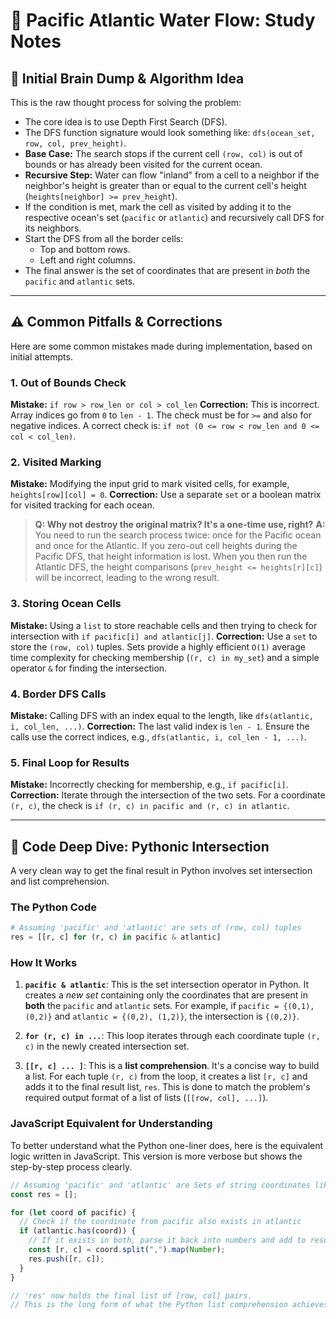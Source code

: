 # 🌊 Pacific Atlantic Water Flow: Study Notes

## 🧠 Initial Brain Dump & Algorithm Idea

This is the raw thought process for solving the problem:

-   The core idea is to use Depth First Search (DFS).
-   The DFS function signature would look something like: `dfs(ocean_set, row, col, prev_height)`.
-   **Base Case:** The search stops if the current cell `(row, col)` is out of bounds or has already been visited for the current ocean.
-   **Recursive Step:** Water can flow "inland" from a cell to a neighbor if the neighbor's height is greater than or equal to the current cell's height (`heights[neighbor] >= prev_height`).
-   If the condition is met, mark the cell as visited by adding it to the respective ocean's set (`pacific` or `atlantic`) and recursively call DFS for its neighbors.
-   Start the DFS from all the border cells:
    -   Top and bottom rows.
    -   Left and right columns.
-   The final answer is the set of coordinates that are present in *both* the `pacific` and `atlantic` sets.

---

## ⚠️ Common Pitfalls & Corrections

Here are some common mistakes made during implementation, based on initial attempts.

### 1. Out of Bounds Check
**Mistake:** `if row > row_len or col > col_len`
**Correction:** This is incorrect. Array indices go from `0` to `len - 1`. The check must be for `>=` and also for negative indices. A correct check is: `if not (0 <= row < row_len and 0 <= col < col_len)`.

### 2. Visited Marking
**Mistake:** Modifying the input grid to mark visited cells, for example, `heights[row][col] = 0`.
**Correction:** Use a separate `set` or a boolean matrix for visited tracking for each ocean.

> **Q: Why not destroy the original matrix? It's a one-time use, right?**
> **A:** You need to run the search process twice: once for the Pacific ocean and once for the Atlantic. If you zero-out cell heights during the Pacific DFS, that height information is lost. When you then run the Atlantic DFS, the height comparisons (`prev_height <= heights[r][c]`) will be incorrect, leading to the wrong result.

### 3. Storing Ocean Cells
**Mistake:** Using a `list` to store reachable cells and then trying to check for intersection with `if pacific[i] and atlantic[j]`.
**Correction:** Use a `set` to store the `(row, col)` tuples. Sets provide a highly efficient `O(1)` average time complexity for checking membership (`(r, c) in my_set`) and a simple operator `&` for finding the intersection.

### 4. Border DFS Calls
**Mistake:** Calling DFS with an index equal to the length, like `dfs(atlantic, i, col_len, ...)`.
**Correction:** The last valid index is `len - 1`. Ensure the calls use the correct indices, e.g., `dfs(atlantic, i, col_len - 1, ...)`.

### 5. Final Loop for Results
**Mistake:** Incorrectly checking for membership, e.g., `if pacific[i]`.
**Correction:** Iterate through the intersection of the two sets. For a coordinate `(r, c)`, the check is `if (r, c) in pacific and (r, c) in atlantic`.

---

## 🐍 Code Deep Dive: Pythonic Intersection

A very clean way to get the final result in Python involves set intersection and list comprehension.

### The Python Code
```python
# Assuming 'pacific' and 'atlantic' are sets of (row, col) tuples
res = [[r, c] for (r, c) in pacific & atlantic]
```

### How It Works
1.  **`pacific & atlantic`**: This is the set intersection operator in Python. It creates a *new set* containing only the coordinates that are present in **both** the `pacific` and `atlantic` sets. For example, if `pacific = {(0,1), (0,2)}` and `atlantic = {(0,2), (1,2)}`, the intersection is `{(0,2)}`.

2.  **`for (r, c) in ...`**: This loop iterates through each coordinate tuple `(r, c)` in the newly created intersection set.

3.  **`[[r, c] ... ]`**: This is a **list comprehension**. It's a concise way to build a list. For each tuple `(r, c)` from the loop, it creates a list `[r, c]` and adds it to the final result list, `res`. This is done to match the problem's required output format of a list of lists (`[[row, col], ...]`).

### JavaScript Equivalent for Understanding
To better understand what the Python one-liner does, here is the equivalent logic written in JavaScript. This version is more verbose but shows the step-by-step process clearly.

```javascript
// Assuming 'pacific' and 'atlantic' are Sets of string coordinates like "row,col"
const res = [];

for (let coord of pacific) {
  // Check if the coordinate from pacific also exists in atlantic
  if (atlantic.has(coord)) {
    // If it exists in both, parse it back into numbers and add to result
    const [r, c] = coord.split(",").map(Number);
    res.push([r, c]);
  }
}

// 'res' now holds the final list of [row, col] pairs.
// This is the long form of what the Python list comprehension achieves.
```